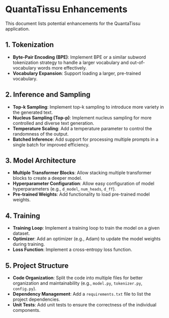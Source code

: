 # QuantaTissu Enhancements

This document lists potential enhancements for the QuantaTissu application.

## 1. Tokenization

-   **Byte-Pair Encoding (BPE)**: Implement BPE or a similar subword tokenization strategy to handle a larger vocabulary and out-of-vocabulary words more effectively.
-   **Vocabulary Expansion**: Support loading a larger, pre-trained vocabulary.

## 2. Inference and Sampling

-   **Top-k Sampling**: Implement top-k sampling to introduce more variety in the generated text.
-   **Nucleus Sampling (Top-p)**: Implement nucleus sampling for more controlled and diverse text generation.
-   **Temperature Scaling**: Add a temperature parameter to control the randomness of the output.
-   **Batched Inference**: Add support for processing multiple prompts in a single batch for improved efficiency.

## 3. Model Architecture

-   **Multiple Transformer Blocks**: Allow stacking multiple transformer blocks to create a deeper model.
-   **Hyperparameter Configuration**: Allow easy configuration of model hyperparameters (e.g., `d_model`, `num_heads`, `d_ff`).
-   **Pre-trained Weights**: Add functionality to load pre-trained model weights.

## 4. Training

-   **Training Loop**: Implement a training loop to train the model on a given dataset.
-   **Optimizer**: Add an optimizer (e.g., Adam) to update the model weights during training.
-   **Loss Function**: Implement a cross-entropy loss function.

## 5. Project Structure

-   **Code Organization**: Split the code into multiple files for better organization and maintainability (e.g., `model.py`, `tokenizer.py`, `config.py`).
-   **Dependency Management**: Add a `requirements.txt` file to list the project dependencies.
-   **Unit Tests**: Add unit tests to ensure the correctness of the individual components.
